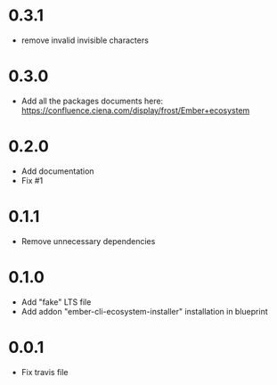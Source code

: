 # 0.3.1
* remove invalid invisible characters



# 0.3.0
* Add all the packages documents here: https://confluence.ciena.com/display/frost/Ember+ecosystem



# 0.2.0
* Add documentation
* Fix #1 



# 0.1.1
* Remove unnecessary dependencies 



# 0.1.0
* Add "fake" LTS file
* Add addon "ember-cli-ecosystem-installer" installation in blueprint



# 0.0.1
* Fix travis file



